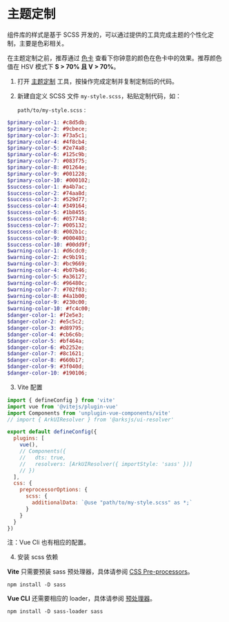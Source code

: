# 主题定制

组件库的样式是基于 SCSS 开发的，可以通过提供的工具完成主题的个性化定制，主要是色彩相关。

在主题定制之前，推荐通过 [色卡](https://godxiaoji.github.io/vfox/demo/#/ColorCard) 查看下你钟意的颜色在色卡中的效果。推荐颜色值在 HSV 模式下 **S > 70% 且 V > 70%**。

1. 打开 [主题定制](https://godxiaoji.github.io/vfox/demo/#/CustomTheme) 工具，按操作完成定制并复制定制后的代码。
2. 新建自定义 SCSS 文件 `my-style.scss`，粘贴定制代码，如：

   `path/to/my-style.scss` :

```Scss
$primary-color-1: #c8d5db;
$primary-color-2: #9cbece;
$primary-color-3: #73a5c1;
$primary-color-4: #4f8cb4;
$primary-color-5: #2e74a8;
$primary-color-6: #125c9b;
$primary-color-7: #083f75;
$primary-color-8: #01264e;
$primary-color-9: #001228;
$primary-color-10: #000102;
$success-color-1: #a4b7ac;
$success-color-2: #74aa8d;
$success-color-3: #529d77;
$success-color-4: #349164;
$success-color-5: #1b8455;
$success-color-6: #057748;
$success-color-7: #005132;
$success-color-8: #002b1c;
$success-color-9: #000403;
$success-color-10: #00dd9f;
$warning-color-1: #d6cdc0;
$warning-color-2: #c9b191;
$warning-color-3: #bc9669;
$warning-color-4: #b07b46;
$warning-color-5: #a36127;
$warning-color-6: #96480c;
$warning-color-7: #702f03;
$warning-color-8: #4a1b00;
$warning-color-9: #230c00;
$warning-color-10: #fc4c00;
$danger-color-1: #f2e5e3;
$danger-color-2: #e5c5c2;
$danger-color-3: #d89795;
$danger-color-4: #cb6c6b;
$danger-color-5: #bf464a;
$danger-color-6: #b2252e;
$danger-color-7: #8c1621;
$danger-color-8: #660b17;
$danger-color-9: #3f040d;
$danger-color-10: #190106;
```

3. Vite 配置

```JavaScript
import { defineConfig } from 'vite'
import vue from '@vitejs/plugin-vue'
import Components from 'unplugin-vue-components/vite'
// import { ArkUIResolver } from '@arksjs/ui-resolver'

export default defineConfig({
  plugins: [
    vue(),
    // Components({
    //   dts: true,
    //   resolvers: [ArkUIResolver({ importStyle: 'sass' })]
    // })
  ],
  css: {
    preprocessorOptions: {
      scss: {
        additionalData: `@use "path/to/my-style.scss" as *;`
      }
    }
  }
})
```

注：Vue Cli 也有相应的配置。

4. 安装 scss 依赖

**Vite** 只需要预装 sass 预处理器，具体请参阅 [CSS Pre-processors](https://cn.vitejs.dev/guide/features.html#css-pre-processors)。

```Shell
npm install -D sass
```

**Vue CLI** 还需要相应的 loader，具体请参阅 [预处理器](https://cli.vuejs.org/zh/guide/css.html#%E9%A2%84%E5%A4%84%E7%90%86%E5%99%A8)。

```Shell
npm install -D sass-loader sass
```
